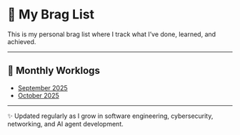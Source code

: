 # 🚀 My Brag List

This is my personal brag list where I track what I’ve done, learned, and achieved.

---

## 📂 Monthly Worklogs
- [September 2025](worklogs/sept-2025.md)
- [October 2025](worklogs/oct-2025.md)


---

✨ Updated regularly as I grow in software engineering, cybersecurity, networking, and AI agent development.
